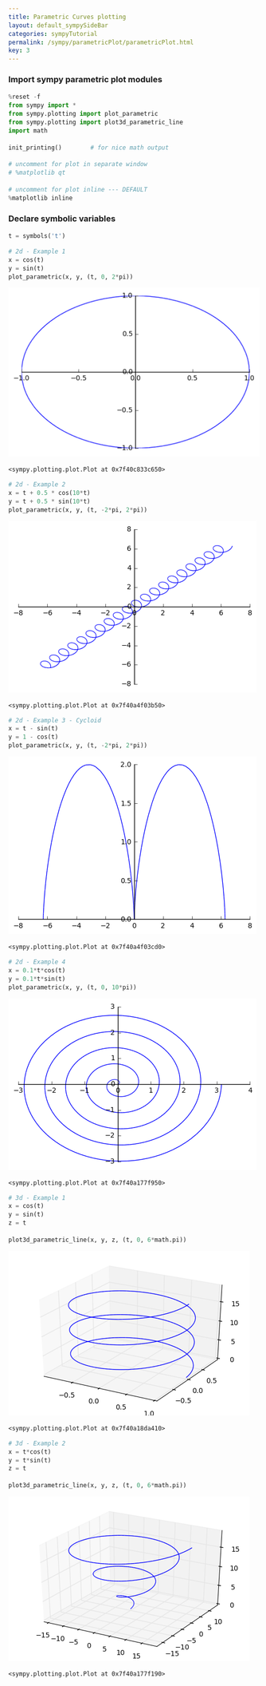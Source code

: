```yaml
---
title: Parametric Curves plotting
layout: default_sympySideBar
categories: sympyTutorial
permalink: /sympy/parametricPlot/parametricPlot.html
key: 3 
---
```




### Import sympy parametric plot modules


```python
%reset -f             
from sympy import *    
from sympy.plotting import plot_parametric
from sympy.plotting import plot3d_parametric_line
import math

init_printing()        # for nice math output 

# uncomment for plot in separate window
# %matplotlib qt        

# uncomment for plot inline --- DEFAULT
%matplotlib inline  
```

### Declare symbolic variables


```python
t = symbols('t')
```


```python
# 2d - Example 1 
x = cos(t)
y = sin(t)
plot_parametric(x, y, (t, 0, 2*pi))
```


![png](output_4_0.png)





    <sympy.plotting.plot.Plot at 0x7f40c833c650>




```python
# 2d - Example 2
x = t + 0.5 * cos(10*t)
y = t + 0.5 * sin(10*t)
plot_parametric(x, y, (t, -2*pi, 2*pi))
```


![png](output_5_0.png)





    <sympy.plotting.plot.Plot at 0x7f40a4f03b50>




```python
# 2d - Example 3 - Cycloid
x = t - sin(t)
y = 1 - cos(t)
plot_parametric(x, y, (t, -2*pi, 2*pi))
```


![png](output_6_0.png)





    <sympy.plotting.plot.Plot at 0x7f40a4f03cd0>




```python
# 2d - Example 4 
x = 0.1*t*cos(t)
y = 0.1*t*sin(t)
plot_parametric(x, y, (t, 0, 10*pi))
```


![png](output_7_0.png)





    <sympy.plotting.plot.Plot at 0x7f40a177f950>




```python
# 3d - Example 1 
x = cos(t)
y = sin(t)
z = t

plot3d_parametric_line(x, y, z, (t, 0, 6*math.pi))

```


![png](output_8_0.png)





    <sympy.plotting.plot.Plot at 0x7f40a18da410>




```python
# 3d - Example 2
x = t*cos(t)
y = t*sin(t)
z = t

plot3d_parametric_line(x, y, z, (t, 0, 6*math.pi))
```


![png](output_9_0.png)





    <sympy.plotting.plot.Plot at 0x7f40a177f190>




```python

```
